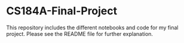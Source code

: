 # CS184A-Final-Project
This repository includes the different notebooks and code for my final project. Please see the README file for further explanation.

